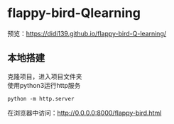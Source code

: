 # flappy-bird-Qlearning

预览：https://didi139.github.io/flappy-bird-Q-learning/

## 本地搭建
克隆项目，进入项目文件夹  
使用python3运行http服务

    python -m http.server

在浏览器中访问：http://0.0.0.0:8000/flappy-bird.html
